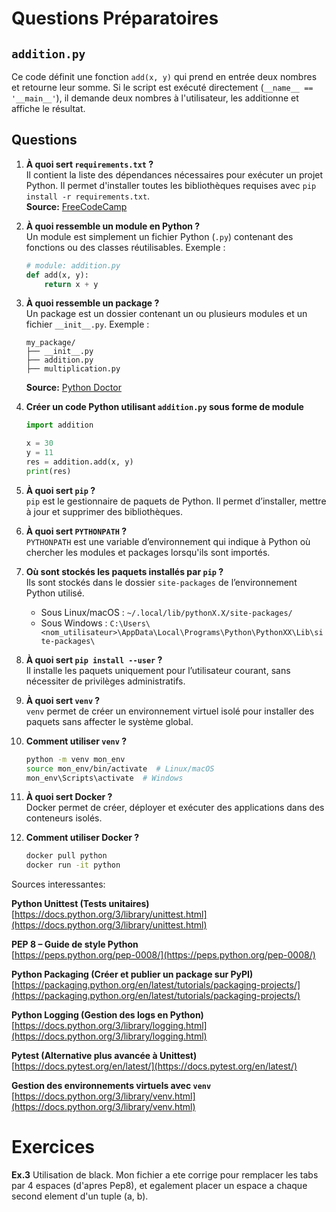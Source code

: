 # Questions Préparatoires

## `addition.py`

Ce code définit une fonction `add(x, y)` qui prend en entrée deux nombres et retourne leur somme.
Si le script est exécuté directement (`__name__ == '__main__'`), il demande deux nombres à l'utilisateur, les additionne et affiche le résultat.

## Questions

1. **À quoi sert `requirements.txt` ?**  
   Il contient la liste des dépendances nécessaires pour exécuter un projet Python. Il permet d'installer toutes les bibliothèques requises avec `pip install -r requirements.txt`.  
   **Source:** [FreeCodeCamp](https://www.freecodecamp.org/news/python-requirementstxt-explained/)

2. **À quoi ressemble un module en Python ?**  
   Un module est simplement un fichier Python (`.py`) contenant des fonctions ou des classes réutilisables. Exemple :
   ```python
   # module: addition.py
   def add(x, y):
       return x + y
   ```

3. **À quoi ressemble un package ?**  
   Un package est un dossier contenant un ou plusieurs modules et un fichier `__init__.py`. Exemple :
   ```
   my_package/
   ├── __init__.py
   ├── addition.py
   ├── multiplication.py
   ```
   **Source:** [Python Doctor](https://python.doctor/page-python-modules-package-module-cours-debutants-informatique-programmation)

4. **Créer un code Python utilisant `addition.py` sous forme de module**
   ```python
   import addition
   
   x = 30
   y = 11
   res = addition.add(x, y)
   print(res)
   ```

5. **À quoi sert `pip` ?**  
   `pip` est le gestionnaire de paquets de Python. Il permet d’installer, mettre à jour et supprimer des bibliothèques.

6. **À quoi sert `PYTHONPATH` ?**  
   `PYTHONPATH` est une variable d’environnement qui indique à Python où chercher les modules et packages lorsqu'ils sont importés.

7. **Où sont stockés les paquets installés par `pip` ?**  
   Ils sont stockés dans le dossier `site-packages` de l’environnement Python utilisé.
   - Sous Linux/macOS : `~/.local/lib/pythonX.X/site-packages/`
   - Sous Windows : `C:\Users\<nom_utilisateur>\AppData\Local\Programs\Python\PythonXX\Lib\site-packages\`

8. **À quoi sert `pip install --user` ?**  
   Il installe les paquets uniquement pour l’utilisateur courant, sans nécessiter de privilèges administratifs.

9. **À quoi sert `venv` ?**  
   `venv` permet de créer un environnement virtuel isolé pour installer des paquets sans affecter le système global.

10. **Comment utiliser `venv` ?**  
    ```bash
    python -m venv mon_env
    source mon_env/bin/activate  # Linux/macOS
    mon_env\Scripts\activate  # Windows
    ```

11. **À quoi sert Docker ?**  
    Docker permet de créer, déployer et exécuter des applications dans des conteneurs isolés.

12. **Comment utiliser Docker ?**  
    ```bash
    docker pull python
    docker run -it python
    ```

Sources interessantes:

**Python Unittest (Tests unitaires)**  
   [https://docs.python.org/3/library/unittest.html](https://docs.python.org/3/library/unittest.html)  

**PEP 8 – Guide de style Python**  
   [https://peps.python.org/pep-0008/](https://peps.python.org/pep-0008/)  

**Python Packaging (Créer et publier un package sur PyPI)**  
   [https://packaging.python.org/en/latest/tutorials/packaging-projects/](https://packaging.python.org/en/latest/tutorials/packaging-projects/)  

**Python Logging (Gestion des logs en Python)**  
   [https://docs.python.org/3/library/logging.html](https://docs.python.org/3/library/logging.html)  

**Pytest (Alternative plus avancée à Unittest)**  
   [https://docs.pytest.org/en/latest/](https://docs.pytest.org/en/latest/)  

**Gestion des environnements virtuels avec `venv`**  
   [https://docs.python.org/3/library/venv.html](https://docs.python.org/3/library/venv.html)

# Exercices

**Ex.3**
Utilisation de black.
Mon fichier a ete corrige pour remplacer les tabs par 4 espaces (d'apres Pep8), 
et egalement placer un espace a chaque second element d'un tuple (a, b).